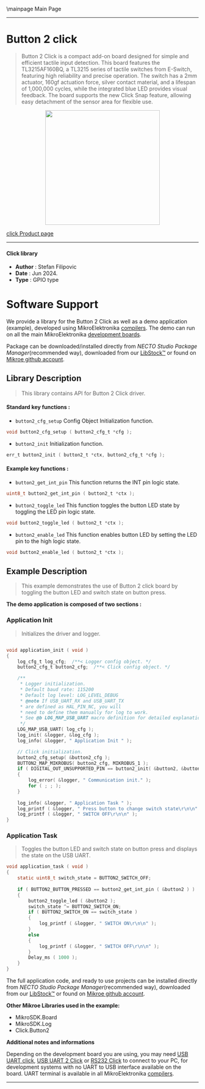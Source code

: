 \mainpage Main Page

---
# Button 2 click

> Button 2 Click is a compact add-on board designed for simple and efficient tactile input detection. This board features the TL3215AF160BQ, a TL3215 series of tactile switches from E-Switch, featuring high reliability and precise operation. The switch has a 2mm actuator, 160gf actuation force, silver contact material, and a lifespan of 1,000,000 cycles, while the integrated blue LED provides visual feedback. The board supports the new Click Snap feature, allowing easy detachment of the sensor area for flexible use.

<p align="center">
  <img src="https://download.mikroe.com/images/click_for_ide/button2_click.png" height=300px>
</p>

[click Product page](https://www.mikroe.com/button-2-click)

---


#### Click library

- **Author**        : Stefan Filipovic
- **Date**          : Jun 2024.
- **Type**          : GPIO type


# Software Support

We provide a library for the Button 2 Click
as well as a demo application (example), developed using MikroElektronika
[compilers](https://www.mikroe.com/necto-studio).
The demo can run on all the main MikroElektronika [development boards](https://www.mikroe.com/development-boards).

Package can be downloaded/installed directly from *NECTO Studio Package Manager*(recommended way), downloaded from our [LibStock&trade;](https://libstock.mikroe.com) or found on [Mikroe github account](https://github.com/MikroElektronika/mikrosdk_click_v2/tree/master/clicks).

## Library Description

> This library contains API for Button 2 Click driver.

#### Standard key functions :

- `button2_cfg_setup` Config Object Initialization function.
```c
void button2_cfg_setup ( button2_cfg_t *cfg );
```

- `button2_init` Initialization function.
```c
err_t button2_init ( button2_t *ctx, button2_cfg_t *cfg );
```

#### Example key functions :

- `button2_get_int_pin` This function returns the INT pin logic state.
```c
uint8_t button2_get_int_pin ( button2_t *ctx );
```

- `button2_toggle_led` This function toggles the button LED state by toggling the LED pin logic state.
```c
void button2_toggle_led ( button2_t *ctx );
```

- `button2_enable_led` This function enables button LED by setting the LED pin to the high logic state.
```c
void button2_enable_led ( button2_t *ctx );
```

## Example Description

> This example demonstrates the use of Button 2 click board by toggling the button LED and switch state on button press.

**The demo application is composed of two sections :**

### Application Init

> Initializes the driver and logger.

```c

void application_init ( void )
{
    log_cfg_t log_cfg;  /**< Logger config object. */
    button2_cfg_t button2_cfg;  /**< Click config object. */

    /** 
     * Logger initialization.
     * Default baud rate: 115200
     * Default log level: LOG_LEVEL_DEBUG
     * @note If USB_UART_RX and USB_UART_TX 
     * are defined as HAL_PIN_NC, you will 
     * need to define them manually for log to work. 
     * See @b LOG_MAP_USB_UART macro definition for detailed explanation.
     */
    LOG_MAP_USB_UART( log_cfg );
    log_init( &logger, &log_cfg );
    log_info( &logger, " Application Init " );

    // Click initialization.
    button2_cfg_setup( &button2_cfg );
    BUTTON2_MAP_MIKROBUS( button2_cfg, MIKROBUS_1 );
    if ( DIGITAL_OUT_UNSUPPORTED_PIN == button2_init( &button2, &button2_cfg ) ) 
    {
        log_error( &logger, " Communication init." );
        for ( ; ; );
    }
    
    log_info( &logger, " Application Task " );
    log_printf ( &logger, " Press button to change switch state\r\n\n" );
    log_printf ( &logger, " SWITCH OFF\r\n\n" );
}

```

### Application Task

> Toggles the button LED and switch state on button press and displays the state on the USB UART.

```c
void application_task ( void )
{
    static uint8_t switch_state = BUTTON2_SWITCH_OFF;
    
    if ( BUTTON2_BUTTON_PRESSED == button2_get_int_pin ( &button2 ) )
    {
        button2_toggle_led ( &button2 );
        switch_state ^= BUTTON2_SWITCH_ON;
        if ( BUTTON2_SWITCH_ON == switch_state )
        {
            log_printf ( &logger, " SWITCH ON\r\n\n" );
        }
        else
        {
            log_printf ( &logger, " SWITCH OFF\r\n\n" );
        }
        Delay_ms ( 1000 );
    }
}
```

The full application code, and ready to use projects can be installed directly from *NECTO Studio Package Manager*(recommended way), downloaded from our [LibStock&trade;](https://libstock.mikroe.com) or found on [Mikroe github account](https://github.com/MikroElektronika/mikrosdk_click_v2/tree/master/clicks).

**Other Mikroe Libraries used in the example:**

- MikroSDK.Board
- MikroSDK.Log
- Click.Button2

**Additional notes and informations**

Depending on the development board you are using, you may need
[USB UART click](https://www.mikroe.com/usb-uart-click),
[USB UART 2 Click](https://www.mikroe.com/usb-uart-2-click) or
[RS232 Click](https://www.mikroe.com/rs232-click) to connect to your PC, for
development systems with no UART to USB interface available on the board. UART
terminal is available in all MikroElektronika
[compilers](https://shop.mikroe.com/compilers).

---
